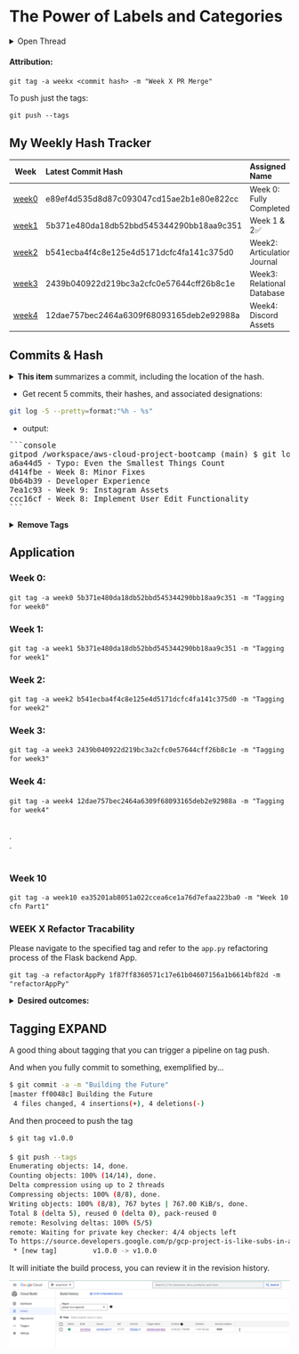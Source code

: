 # The Power of Labels and Categories

<details>
<summary>Open Thread</summary>


This initially started as a thread by [Jason](https://twitter.com/LinuxTekCanada/), and he quickly figured out how to do it :D !

<img src="../assets/week4/Discord/Acknowledged/threadwjason.png">

**Here it is**, so all of us reap the benefits:

</details>


#### **Attribution:**
```
git tag -a weekx <commit hash> -m "Week X PR Merge"
```

To push just the tags:

```
git push --tags
```

## My Weekly Hash Tracker

| Week | Latest Commit Hash | Assigned Name |
|:------:|:--------------------|:----------|
| [week0](#week-0) | e89ef4d535d8d87c093047cd15ae2b1e80e822cc | Week 0: Fully Completed |
| [week1](#week-1) | 5b371e480da18db52bbd545344290bb18aa9c351 | Week 1 & 2✅ |
| [week2](#week-2) | b541ecba4f4c8e125e4d5171dcfc4fa141c375d0 | Week2: Articulation Journal |
| [week3](#week-3) | 2439b040922d219bc3a2cfc0e57644cff26b8c1e | Week3: Relational Database |
| [week4](#week-4) | 12dae757bec2464a6309f68093165deb2e92988a | Week4: Discord Assets |


## Commits & Hash

<details>
<summary><b>This item</b> summarizes a commit, including the location of the hash.</summary>


<img src="../assets/week4/Discord/Acknowledged/explain-tags-and-hash.png">
</details>

- Get recent 5 commits, their hashes, and associated designations:

```sh
git log -5 --pretty=format:"%h - %s"
```

- output:

<pre>
```console
gitpod /workspace/aws-cloud-project-bootcamp (main) $ git log -5 --pretty=format:"%h - %s"
a6a44d5 - Typo: Even the Smallest Things Count
d414fbe - Week 8: Minor Fixes
0b64b39 - Developer Experience
7ea1c93 - Week 9: Instagram Assets
ccc16cf - Week 8: Implement User Edit Functionality
```
</pre>


<details>
<summary><b>Remove Tags</b> </summary>
<br>

**Check Available tags**
```
git tag
```

- returning

```sh
gitpod /workspace/aws-cloud-project-bootcamp (main) $ git tag
week0
week1
week2
week3
week4
week5
week6
week6-7
```

I want to have week6 and 7 seperate so?

**Remove week6-7**

```sh
git tag -d <tag-name>
```
- Returning

```
Deleted tag 'week6-7' (was 02579ac)
```

**Push removal from GitHub**

```
git push --delete origin <tagname>
```
- Returning
```
To https://github.com/yaya2devops/aws-cloud-project-bootcamp.git
 - [deleted]         week6-7
```

**List Tags again:**
```
gitpod /workspace/aws-cloud-project-bootcamp (main) $ git tag
week0
week1
week2
week3
week4
week5
week6
```



Ps: you can delete it directly from [github/username/repo-name/tags](https://github.com/yaya2devops/aws-cloud-project-bootcamp/tags)


</details>

## Application

### Week 0:
```
git tag -a week0 5b371e480da18db52bbd545344290bb18aa9c351 -m "Tagging for week0"
```

### Week 1:
```
git tag -a week1 5b371e480da18db52bbd545344290bb18aa9c351 -m "Tagging for week1"
```

### Week 2:
```
git tag -a week2 b541ecba4f4c8e125e4d5171dcfc4fa141c375d0 -m "Tagging for week2"
```


### Week 3:
```
git tag -a week3 2439b040922d219bc3a2cfc0e57644cff26b8c1e -m "Tagging for week3"
```


### Week 4:
```
git tag -a week4 12dae757bec2464a6309f68093165deb2e92988a -m "Tagging for week4"
```
<br>
.<br>
.<br>
<br>

### Week 10

```
git tag -a week10 ea35201ab8051a022ccea6ce1a76d7efaa223ba0 -m "Week 10 cfn Part1"
```

### WEEK X Refactor Tracability

Please navigate to the specified tag and refer to the `app.py` refactoring process of the Flask backend App.

```
git tag -a refactorAppPy 1f87ff8360571c17e61b04607156a1b6614bf82d -m "refactorAppPy"
```

<details>
<summary><b>Desired outcomes:</b></summary>


<img src="../assets/week4/Discord/Acknowledged/my-tags.png">

> [Developer Reference](https://github.com/yaya2devops/aws-cloud-project-bootcamp/tags)

</details>


## Tagging EXPAND

A good thing about tagging that you can trigger a pipeline on tag push.

And when you fully commit to something, exemplified by...
```sh
$ git commit -a -m "Building the Future"
[master ff0048c] Building the Future
 4 files changed, 4 insertions(+), 4 deletions(-)
```

And then proceed to push the tag

```sh
$ git tag v1.0.0

$ git push --tags
Enumerating objects: 14, done.
Counting objects: 100% (14/14), done.
Delta compression using up to 2 threads
Compressing objects: 100% (8/8), done.
Writing objects: 100% (8/8), 767 bytes | 767.00 KiB/s, done.
Total 8 (delta 5), reused 0 (delta 0), pack-reused 0
remote: Resolving deltas: 100% (5/5)
remote: Waiting for private key checker: 4/4 objects left
To https://source.developers.google.com/p/gcp-project-is-like-subs-in-azure/r/sample-yaya-app
 * [new tag]         v1.0.0 -> v1.0.0
```


It will initiate the build process, you can review it in the revision history.



![Build History](../assets/week9/cicd-ongcp/build-triggered.png)
